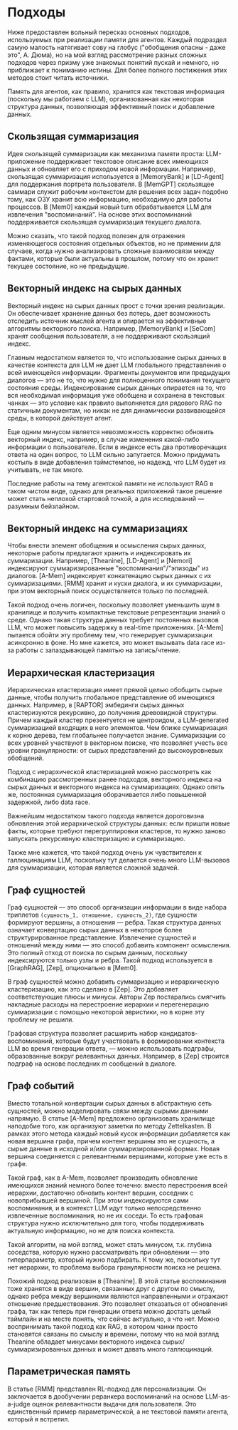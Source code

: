 # Подходы

Ниже предоставлен вольный пересказ основных подходов, используемых при реализации памяти для агентов. Каждый подраздел самую малость натягивает сову на глобус ("обобщения опасны - даже это", А. Дюма), но на мой взгляд рассмотрение разных сложных подходов через призму уже знакомых понятий пускай и немного, но приближает к пониманию истины. Для более полного постижения этих методов стоит читать источники.

Память для агентов, как правило, хранится как текстовая информация (поскольку мы работаем с LLM), организованная как некоторая структура данных, позволяющая эффективный поиск и добавление данных. 

## Скользящая суммаризация

Идея скользящей суммаризации как механизма памяти проста: LLM-приложение поддерживает текстовое описание всех имеющихся данных и обновляет его с приходом новой информации. Например, скользящая суммаризация используется в [MemoryBank] и [LD-Agent] для поддержания портрета пользователя. В [MemGPT] скользящее саммари служит рабочим контекстом для решения всех задач подобно тому, как ОЗУ хранит всю информацию, необходимую для работы процессов. В [Mem0] каждый новый turn обрабатывается LLM для извлечения "воспоминаний". На основе этих воспоминаний поддерживается скользящая суммаризация текущего диалога.

Можно сказать, что такой подход полезен для отражения изменяющегося состояния отдельных объектов, но не применим для случаев, когда нужно анализировать сложные взаимосвязи между фактами, которые были актуальны в прошлом, потому что он хранит текущее состояние, но не предыдущие.

## Векторный индекс на сырых данных

Векторный индекс на сырых данных прост с точки зрения реализации. Он обеспечивает хранение данных без потерь, дает возможность отследить источник мыслей агента и опирается на эффективные алгоритмы векторного поиска. Например, [MemoryBank] и [SeCom] хранят сообщения пользователя, а не поддерживают скользящий индекс.

Главным недостатком является то, что использование сырых данных в качестве контекста для LLM не дает LLM глобального представления о всей имеющейся информации. Фрагменты документов или предыдущих диалогов — это не то, что нужно для полноценного понимания текущего состояния среды. Индексирование сырых данных опирается на то, что вся необходимая информация уже обобщена и сохранена в текстовых чанках — это условие как правило выполняется для рядового RAG по статичным документам, но никак не для динамически развивающейся среды, в которой действует агент.

Еще одним минусом является невозможность корректно обновить векторный индекс, например, в случае изменения какой-либо информации о пользователе. Если в индексе есть два противоречащих ответа на один вопрос, то LLM сильно запутается. Можно придумать костыль в виде добавления таймстемпов, но надежд, что LLM будет их учитывать, не так много.

Последние работы на тему агентской памяти не используют RAG в таком чистом виде, однако для реальных приложений такое решение может стать неплохой стартовой точкой, а для исследований — разумным бейзлайном.

## Векторный индекс на суммаризациях

Чтобы внести элемент обобщения и осмысления сырых данных, некоторые работы предлагают хранить и индексировать их суммаризации. Например, [Theanine], [LD-Agent] и [Nemori] индексируют суммаризированные "воспоминания"/"эпизоды" из диалогов. [A-Mem] индексирует конкатенацию сырых данных с их суммаризациями. [RMM] хранит и куски диалога, и их суммаризации, при этом векторный поиск осуществляется только по последней.

Такой подход очень логичен, поскольку позволяет уменьшить шум в хранилище и получить компактные текстовые репрезентации знаний о среде. Однако такая структура данных требует постоянных вызовов LLM, что может повысить задержку в real-time приложениях. [A-Mem] пытается обойти эту проблему тем, что генерирует суммаризации асинхронно в фоне. Но мне кажется, это может вызывать data race из-за работы с запаздывающей памятью на запись/чтение. 

## Иерархическая кластеризация

Иерархическая кластеризация имеет прямой целью обобщить сырые данные, чтобы получить глобальное представление об имеющихся данных. Например, в [RAPTOR] эмбединги сырых данных кластеризуются рекурсивно, до получения древовидной структуры. Причем каждый кластер презентуется не центроидом, а LLM-generated суммаризацией входящих в него элементов. Чем ближе суммаризация к корню дерева, тем глобальнее получается знание. Суммаризации со всех уровней участвуют в векторном поиске, что позволяет учесть все уровни гранулярности: от сырых представлений до высокоуровневых обобщений.

Подход с иерархической кластеризацией можно рассмотреть как комбинацию рассмотренных ранее подходов, векторного индекса на сырых данных и векторного индекса на суммаризациях. Однако опять же, постоянная суммаризация оборачивается либо повышенной задержкой, либо data race.

Важнейшим недостатком такого подхода является дороговизна обновления этой иерархической структуры данных: если пришли новые факты, которые требуют перегруппировки кластеров, то нужно заново запускать рекурсивную кластеризацию и суммаризацию.

Также мне кажется, что такой подход очень уж чувствителен к галлюцинациям LLM, поскольку тут делается очень много LLM-вызовов для суммаризации, которая является сложной задачей.

## Граф сущностей

Граф сущностей — это способ организации информации в виде набора триплетов `(сущность_1, отношение, сущность_2)`, где сущности формируют вершины, а отношения — ребра. Такая структура данных означает конвертацию сырых данных в некоторое более структурированное представление. Извлечение сущностей и отношений между ними — это способ добавить компонент осмысления. Это полный отход от поиска по сырым данным, поскольку индексируются только узлы и ребра. Такой подход используется в [GraphRAG], [Zep], опционально в [Mem0].

В граф сущностей можно добавить суммаризацию и иерархическую кластеризацию, как это сделано в [Zep]. Это добавляет соответствующие плюсы и минусы. Авторы Zep постарались смягчить накладные расходы на перестроение иерархии и перегенерацию суммаризации с помощью некоторой эвристики, но в корне эту проблему не решили.

Графовая структура позволяет расширить набор кандидатов-воспоминаний, которые будут участвовать в формировании контекста LLM во время генерации ответа, — можно использовать подграфы, образованные вокруг релевантных данных. Например, в [Zep] строится подграф на основе последних $m$ сообщений в диалоге.

## Граф событий

Вместо тотальной конвертации сырых данных в абстрактную сеть сущностей, можно моделировать связи между сырыми данными напрямую. В статье [A-Mem] предложено организовать хранилище наподобие того, как организуют заметки по методу Zettelkasten. В рамках этого метода каждый новый кусок информации добавляется как новая вершина графа, причем контент вершины это не сущность, а сырые данные в исходной и/или суммаризированной формах. Новая вершина соединяется с релевантными вершинами, которые уже есть в графе.

Такой граф, как в A-Mem, позволяет производить обновление имеющихся знаний немного более точечно: вместо перестроения всей иерархии, достаточно обновить контент вершин, соседних с новоприбывшей вершиной. При этом индексируются сами воспоминания, и в контекст LLM идут только непосредственно извлеченные воспоминания, но не их соседи. То есть графовая структура нужно исключительно для того, чтобы поддерживать актуальную информацию, но не для поиска контекста.

Такой алгоритм, на мой взгляд, может стать минусом, т.к. глубина соседства, которую нужно рассматривать при обновлении — это гиперпараметр, который нужно подбирать. К тому же, поскольку тут нет иерархии, то проблема выбора гранулярности поиска не решена.

Похожий подход реализован в [Theanine]. В этой статье воспоминания тоже хранятся в виде вершин, связанных друг с другом по смыслу, однако ребра между вершинами являются направленными и отражают отношение предшествования. Это позволяет отказаться от обновления графа, так как теперь при генерации ответа можно достать целый таймлайн и на месте понять, что сейчас актуально, а что нет. Можно воспринимать такой подход как RAG, в котором чанки просто становятся связаны по смыслу и времени, потому что на мой взгляд Theanine обладает минусами векторного индекса сырых/суммаризированных данных и может давать много галлюцинаций.

## Параметрическая память

В статье [RMM] представлен RL-подход для персонализации. Он заключается в дообучении реранкера воспоминаний на основе LLM-as-a-judge оценок релевантности выдачи для пользователя. Это единственный пример параметрической, а не текстовой памяти агента, который я встретил.
